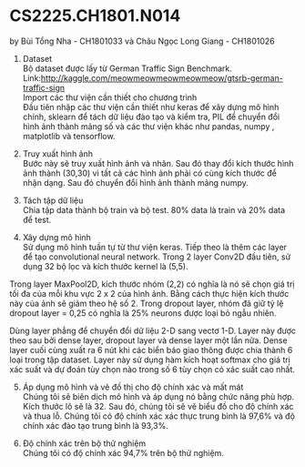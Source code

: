 # CS2225.CH1801.N014

by Bùi Tổng Nha - CH1801033 và Châu Ngọc Long Giang - CH1801026

1. Dataset<br>
Bộ dataset được lấy từ German Traffic Sign Benchmark. Link:http://kaggle.com/meowmeowmeowmeowmeow/gtsrb-german-traffic-sign<br>
Import các thư viện cần thiết cho chương trình<br>
Đầu tiên nhập các thư viện cần thiết như keras để xây dựng mô hình chính, sklearn để tách dữ liệu đào tạo và kiểm tra, PIL để chuyển đổi hình ảnh thành mảng số và các thư viện khác như pandas, numpy , matplotlib và tensorflow.


2. Truy xuất hình ảnh<br>
Bước này sẽ truy xuất hình ảnh và nhãn. Sau đó thay đổi kích thước hình ảnh thành (30,30) vì tất cả các hình ảnh phải có cùng kích thước để nhận dạng. Sau đó chuyển đổi hình ảnh thành mảng numpy.<br>


3. Tách tập dữ liệu<br>
Chia tập data thành bộ train và bộ test. 80% data là train và 20% data để test.<br>

4. Xây dựng mô hình<br>
Sử dụng mô hình tuần tự từ thư viện keras. Tiếp theo là thêm các layer để tạo convolutional neural network. Trong 2 layer Conv2D đầu tiên, sử dụng 32 bộ lọc và kích thước kernel là (5,5).<br>

Trong layer MaxPool2D, kích thước nhóm (2,2) có nghĩa là nó sẽ chọn giá trị tối đa của mỗi khu vực 2 x 2 của hình ảnh. Bằng cách thực hiện kích thước này của ảnh sẽ giảm theo hệ số 2. Trong dropout layer, nhóm đã giữ tỷ lệ dropout layer = 0,25 có nghĩa là 25% neurons được loại bỏ ngẫu nhiên.<br>

Dùng layer phẳng để chuyển đổi dữ liệu 2-D sang vectơ 1-D. Layer này được theo sau bởi dense layer, dropout layer và dense layer một lần nữa. Dense layer cuối cùng xuất ra 6 nút khi các biển báo giao thông được chia thành 6 loại trong tập dataset. Layer này sử dụng hàm kích hoạt softmax cho giá trị xác suất và dự đoán tùy chọn nào trong số 6 tùy chọn có xác suất cao nhất.<br>

5. Áp dụng mô hình và vẽ đồ thị cho độ chính xác và mất mát<br>
Chúng tôi sẽ biên dịch mô hình và áp dụng nó bằng chức năng phù hợp. Kích thước lô sẽ là 32. Sau đó, chúng tôi sẽ vẽ biểu đồ cho độ chính xác và thua lỗ. Chúng tôi có độ chính xác xác thực trung bình là 97,6% và độ chính xác đào tạo trung bình là 93,3%.

6. Độ chính xác trên bộ thử nghiệm<br>
Chúng tôi có độ chính xác 94,7% trên bộ thử nghiệm.
